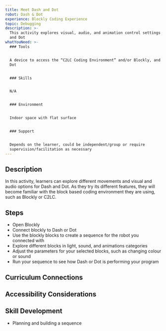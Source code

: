 ```yaml
---
title: Meet Dash and Dot
robot: Dash & Dot
experience: Blockly Coding Experience
topic: Debugging
description: >-
  This activity explores visual, audio, and animation control settings for Dash
  and Dot
whatYouNeed: >-
  ### Tools


  A device to access the “C2LC Coding Environment” and/or Blockly, and Dash and
  Dot


  ### Skills


  N/A


  ### Environment


  Indoor space with flat surface


  ### Support


  Depends on the learner, could be independent/group or require
  supervision/facilitation as necessary
---
```

## Description

In this activity, learners can explore different movements and visual and audio options for Dash and Dot. As they try its different features, they will become familiar with the block based coding environment they are using, such as Blockly or C2LC.

## Steps

* Open Blockly
* Connect blockly to Dash or Dot
* Use the blockly blocks to create a sequence for the robot you connected with
* Explore different blocks in light, sound, and animations categories
* Adjust the parameters for your selected blocks, such as changing colour or sound
* Run your sequence to see how Dash or Dot is performing your program

## Curriculum Connections

## Accessibility Considerations

## Skill Development

* Planning and building a sequence